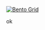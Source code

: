 [![Bento Grid](http://opbento.vercel.app/api/bento?n=Tuhin%20Mondal&i=https%3A%2F%2Fwww.imghippo.com%2Fi%2Fu8VaX1729110171.jpg&g=subhadeeproy3902&x=ecolash)](http://opbento.vercel.app)

ok

